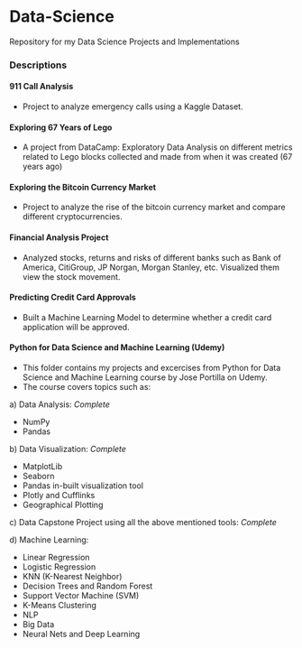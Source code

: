 # Data-Science
Repository for my Data Science Projects and Implementations

### Descriptions

#### 911 Call Analysis
* Project to analyze emergency calls using a Kaggle Dataset.

#### Exploring 67 Years of Lego
* A project from DataCamp: Exploratory Data Analysis on different metrics related to Lego blocks collected and made from when it was created (67 years ago)

#### Exploring the Bitcoin Currency Market
* Project to analyze the rise of the bitcoin currency market and compare different cryptocurrencies. 

#### Financial Analysis Project
* Analyzed stocks, returns and risks of different banks such as Bank of America, CitiGroup, JP Norgan, Morgan Stanley, etc. Visualized them view the stock movement.

#### Predicting Credit Card Approvals
* Built a Machine Learning Model to determine whether a credit card application will be approved.

#### Python for Data Science and Machine Learning (Udemy)
* This folder contains my projects and excercises from Python for Data Science and Machine Learning course by Jose Portilla on Udemy.
* The course covers topics such as:

a) Data Analysis: *Complete*
* NumPy
* Pandas

b) Data Visualization:   *Complete*     
* MatplotLib
* Seaborn
* Pandas in-built visualization tool
* Plotly and Cufflinks
* Geographical Plotting

c) Data Capstone Project using all the above mentioned tools: *Complete*
  
d) Machine Learning:

* Linear Regression
* Logistic Regression
* KNN (K-Nearest Neighbor)
* Decision Trees and Random Forest
* Support Vector Machine (SVM)
* K-Means Clustering
* NLP
* Big Data
* Neural Nets and Deep Learning

   
                                   

